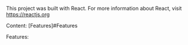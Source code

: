 This project was built with React. For more information about React, visit https://reactjs.org

Content:
	[Features]#Features
	

Features: 
